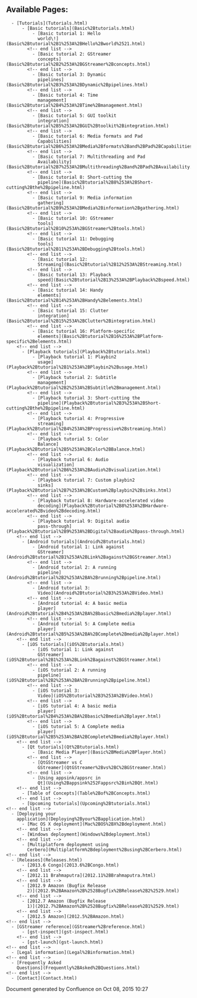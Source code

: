   
  

## Available Pages:

      - [Tutorials](Tutorials.html)
          - [Basic tutorials](Basic%2Btutorials.html)
              - [Basic tutorial 1: Hello
                world\!](Basic%2Btutorial%2B1%253A%2BHello%2Bworld%2521.html)
            <!-- end list -->
              - [Basic tutorial 2: GStreamer
                concepts](Basic%2Btutorial%2B2%253A%2BGStreamer%2Bconcepts.html)
            <!-- end list -->
              - [Basic tutorial 3: Dynamic
                pipelines](Basic%2Btutorial%2B3%253A%2BDynamic%2Bpipelines.html)
            <!-- end list -->
              - [Basic tutorial 4: Time
                management](Basic%2Btutorial%2B4%253A%2BTime%2Bmanagement.html)
            <!-- end list -->
              - [Basic tutorial 5: GUI toolkit
                integration](Basic%2Btutorial%2B5%253A%2BGUI%2Btoolkit%2Bintegration.html)
            <!-- end list -->
              - [Basic tutorial 6: Media formats and Pad
                Capabilities](Basic%2Btutorial%2B6%253A%2BMedia%2Bformats%2Band%2BPad%2BCapabilities.html)
            <!-- end list -->
              - [Basic tutorial 7: Multithreading and Pad
                Availability](Basic%2Btutorial%2B7%253A%2BMultithreading%2Band%2BPad%2BAvailability.html)
            <!-- end list -->
              - [Basic tutorial 8: Short-cutting the
                pipeline](Basic%2Btutorial%2B8%253A%2BShort-cutting%2Bthe%2Bpipeline.html)
            <!-- end list -->
              - [Basic tutorial 9: Media information
                gathering](Basic%2Btutorial%2B9%253A%2BMedia%2Binformation%2Bgathering.html)
            <!-- end list -->
              - [Basic tutorial 10: GStreamer
                tools](Basic%2Btutorial%2B10%253A%2BGStreamer%2Btools.html)
            <!-- end list -->
              - [Basic tutorial 11: Debugging
                tools](Basic%2Btutorial%2B11%253A%2BDebugging%2Btools.html)
            <!-- end list -->
              - [Basic tutorial 12:
                Streaming](Basic%2Btutorial%2B12%253A%2BStreaming.html)
            <!-- end list -->
              - [Basic tutorial 13: Playback
                speed](Basic%2Btutorial%2B13%253A%2BPlayback%2Bspeed.html)
            <!-- end list -->
              - [Basic tutorial 14: Handy
                elements](Basic%2Btutorial%2B14%253A%2BHandy%2Belements.html)
            <!-- end list -->
              - [Basic tutorial 15: Clutter
                integration](Basic%2Btutorial%2B15%253A%2BClutter%2Bintegration.html)
            <!-- end list -->
              - [Basic tutorial 16: Platform-specific
                elements](Basic%2Btutorial%2B16%253A%2BPlatform-specific%2Belements.html)
        <!-- end list -->
          - [Playback tutorials](Playback%2Btutorials.html)
              - [Playback tutorial 1: Playbin2
                usage](Playback%2Btutorial%2B1%253A%2BPlaybin2%2Busage.html)
            <!-- end list -->
              - [Playback tutorial 2: Subtitle
                management](Playback%2Btutorial%2B2%253A%2BSubtitle%2Bmanagement.html)
            <!-- end list -->
              - [Playback tutorial 3: Short-cutting the
                pipeline](Playback%2Btutorial%2B3%253A%2BShort-cutting%2Bthe%2Bpipeline.html)
            <!-- end list -->
              - [Playback tutorial 4: Progressive
                streaming](Playback%2Btutorial%2B4%253A%2BProgressive%2Bstreaming.html)
            <!-- end list -->
              - [Playback tutorial 5: Color
                Balance](Playback%2Btutorial%2B5%253A%2BColor%2BBalance.html)
            <!-- end list -->
              - [Playback tutorial 6: Audio
                visualization](Playback%2Btutorial%2B6%253A%2BAudio%2Bvisualization.html)
            <!-- end list -->
              - [Playback tutorial 7: Custom playbin2
                sinks](Playback%2Btutorial%2B7%253A%2BCustom%2Bplaybin2%2Bsinks.html)
            <!-- end list -->
              - [Playback tutorial 8: Hardware-accelerated video
                decoding](Playback%2Btutorial%2B8%253A%2BHardware-accelerated%2Bvideo%2Bdecoding.html)
            <!-- end list -->
              - [Playback tutorial 9: Digital audio
                pass-through](Playback%2Btutorial%2B9%253A%2BDigital%2Baudio%2Bpass-through.html)
        <!-- end list -->
          - [Android tutorials](Android%2Btutorials.html)
              - [Android tutorial 1: Link against
                GStreamer](Android%2Btutorial%2B1%253A%2BLink%2Bagainst%2BGStreamer.html)
            <!-- end list -->
              - [Android tutorial 2: A running
                pipeline](Android%2Btutorial%2B2%253A%2BA%2Brunning%2Bpipeline.html)
            <!-- end list -->
              - [Android tutorial 3:
                Video](Android%2Btutorial%2B3%253A%2BVideo.html)
            <!-- end list -->
              - [Android tutorial 4: A basic media
                player](Android%2Btutorial%2B4%253A%2BA%2Bbasic%2Bmedia%2Bplayer.html)
            <!-- end list -->
              - [Android tutorial 5: A Complete media
                player](Android%2Btutorial%2B5%253A%2BA%2BComplete%2Bmedia%2Bplayer.html)
        <!-- end list -->
          - [iOS tutorials](iOS%2Btutorials.html)
              - [iOS tutorial 1: Link against
                GStreamer](iOS%2Btutorial%2B1%253A%2BLink%2Bagainst%2BGStreamer.html)
            <!-- end list -->
              - [iOS tutorial 2: A running
                pipeline](iOS%2Btutorial%2B2%253A%2BA%2Brunning%2Bpipeline.html)
            <!-- end list -->
              - [iOS tutorial 3:
                Video](iOS%2Btutorial%2B3%253A%2BVideo.html)
            <!-- end list -->
              - [iOS tutorial 4: A basic media
                player](iOS%2Btutorial%2B4%253A%2BA%2Bbasic%2Bmedia%2Bplayer.html)
            <!-- end list -->
              - [iOS tutorial 5: A Complete media
                player](iOS%2Btutorial%2B5%253A%2BA%2BComplete%2Bmedia%2Bplayer.html)
        <!-- end list -->
          - [Qt tutorials](Qt%2Btutorials.html)
              - [Basic Media Player](Basic%2BMedia%2BPlayer.html)
            <!-- end list -->
              - [QtGStreamer vs C
                GStreamer](QtGStreamer%2Bvs%2BC%2BGStreamer.html)
            <!-- end list -->
              - [Using appsink/appsrc in
                Qt](Using%2Bappsink%252Fappsrc%2Bin%2BQt.html)
        <!-- end list -->
          - [Table of Concepts](Table%2Bof%2BConcepts.html)
        <!-- end list -->
          - [Upcoming tutorials](Upcoming%2Btutorials.html)
    <!-- end list -->
      - [Deploying your
        application](Deploying%2Byour%2Bapplication.html)
          - [Mac OS X deployment](Mac%2BOS%2BX%2Bdeployment.html)
        <!-- end list -->
          - [Windows deployment](Windows%2Bdeployment.html)
        <!-- end list -->
          - [Multiplatform deployment using
            Cerbero](Multiplatform%2Bdeployment%2Busing%2BCerbero.html)
    <!-- end list -->
      - [Releases](Releases.html)
          - [2013.6 Congo](2013.6%2BCongo.html)
        <!-- end list -->
          - [2012.11 Brahmaputra](2012.11%2BBrahmaputra.html)
        <!-- end list -->
          - [2012.9 Amazon (Bugfix Release
            2)](2012.9%2BAmazon%2B%2528Bugfix%2BRelease%2B2%2529.html)
        <!-- end list -->
          - [2012.7 Amazon (Bugfix Release
            1)](2012.7%2BAmazon%2B%2528Bugfix%2BRelease%2B1%2529.html)
        <!-- end list -->
          - [2012.5 Amazon](2012.5%2BAmazon.html)
    <!-- end list -->
      - [GStreamer reference](GStreamer%2Breference.html)
          - [gst-inspect](gst-inspect.html)
        <!-- end list -->
          - [gst-launch](gst-launch.html)
    <!-- end list -->
      - [Legal information](Legal%2Binformation.html)
    <!-- end list -->
      - [Frequently Asked
        Questions](Frequently%2BAsked%2BQuestions.html)
    <!-- end list -->
      - [Contact](Contact.html)

Document generated by Confluence on Oct 08, 2015 10:27

